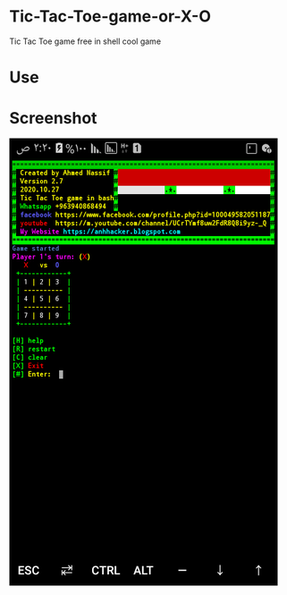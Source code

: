 # Tic-Tac-Toe-game-or-X-O
Tic Tac Toe game free in shell
cool game
# Use
# Screenshot
<img src="Screenshot_٢٠٢٠١٠٢٨-٠٢٢٠٢٢.png" width="%100">
